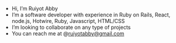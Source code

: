 - Hi, I’m Ruiyot Abby
- I’m a software developer with experience in Ruby on Rails, React, node.js, Hotwire, Ruby, Javascript, HTML/CSS
- I’m looking to collaborate on any type of projects
- You can reach me at @ruiyotabby@gmail.com

<!---
ruiyotabby/ruiyotabby is a ✨ special ✨ repository because its `README.md` (this file) appears on your GitHub profile.
You can click the Preview link to take a look at your changes.
--->
